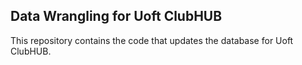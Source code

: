 ## Data Wrangling for Uoft ClubHUB

This repository contains the code that updates the database for Uoft ClubHUB.
